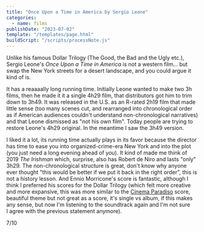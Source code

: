 ```yaml
---
title: "Once Upon a Time in America by Sergio Leone"
categories:
  - name: films
publishDate: "2023-07-02"
template: "/templates/page.html"
buildScript: "/scripts/processNote.js"
---
```


Unlike his famous Dollar Trilogy (The Good, the Bad and the Ugly etc.), Sergio Leone's _Once Upon a Time in America_ is not a western film... but swap the New York streets for a desert landscape, and you could argue it kind of is.

It has a reaaaally long running time. Initially Leone wanted to make two 3h films, then he made it it a single 4h29 film, that distributors got him to trim down to 3h49. It was released in the U.S. as an R-rated 2h19 film that made little sense (too many scenes cut, and rearranged into chronological order as if American audiences couldn't understand non-chronological narratives) and that Leone dismissed as "not his own film". Today people are trying to restore Leone's 4h29 original. In the meantime I saw the 3h49 version.

I liked it a lot, its running time actually plays in its favor because the director has time to ease you into organized-crime-era New York and into the plot (you just need a long evening ahead of you). It kind of made me think of 2019 _The Irishman_ which, surprise, also has Robert de Niro and lasts "only" 3h29. The non-chronological structure is great, don't know why anyone ever thought "this would be better if we put it back in the right order", this is not a history lesson. And Ennio Morricone's score is fantastic, although I think I preferred his scores for the Dollar Trilogy (which felt more creative and more expansive, this was more similar to the [Cinema Paradiso](/notes/cinema-paradiso-by-giuseppe-tornatore/) score, beautiful theme but not great as a score, it's single vs album, if this makes any sense, but now I'm listening to the soundtrack again and I'm not sure I agree with the previous statement anymore).

7/10
